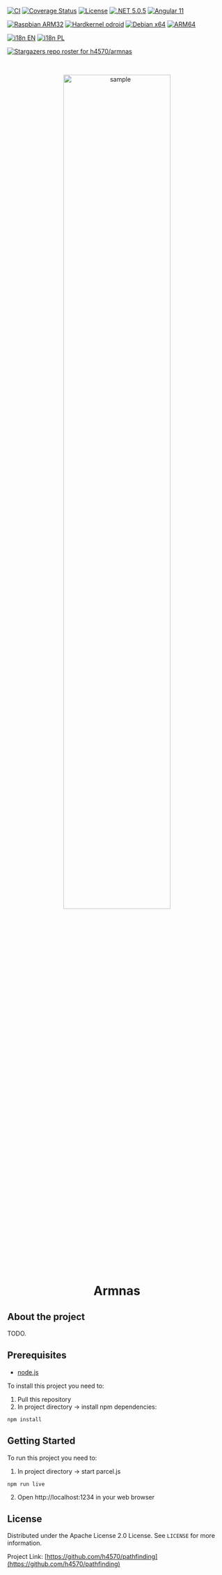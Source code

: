 [![CI](https://github.com/h4570/armnas/actions/workflows/ci-master.yml/badge.svg)](https://github.com/h4570/armnas/actions/workflows/ci-master.yml)
[![Coverage Status](https://coveralls.io/repos/github/h4570/armnas/badge.svg?branch=)](https://coveralls.io/github/h4570/armnas)
[![License](https://img.shields.io/badge/License-Apache%202.0-blue.svg)](https://opensource.org/licenses/Apache-2.0)
[![.NET 5.0.5](https://img.shields.io/badge/.NET-5.0.5-informational.svg)](https://devblogs.microsoft.com/dotnet/net-april-2021-updates/)
[![Angular 11](https://img.shields.io/badge/Angular-11-informational.svg)](https://devblogs.microsoft.com/dotnet/net-april-2021-updates/)

[![Raspbian ARM32](https://img.shields.io/badge/Raspbian-ARM32-informational.svg)](Raspbian_ARM32)
[![Hardkernel odroid](https://img.shields.io/badge/Armbian-ARM32-informational.svg)](Armbian_ARM32)
[![Debian x64](https://img.shields.io/badge/Debian-x64-informational.svg)](Debian_x64)
[![ARM64](https://img.shields.io/badge/ARM64-informational.svg)](ARM64)

[![i18n EN](https://img.shields.io/badge/i18n-English-informational.svg)](English)
[![i18n PL](https://img.shields.io/badge/i18n-Polish-informational.svg)](Polish)

[![Stargazers repo roster for h4570/armnas](https://reporoster.com/stars/h4570/armnas)](https://github.com/h4570/armnas/stargazers)

<br />
<p align="center">

  <img src="http://apgcglz.cluster028.hosting.ovh.net/github/pathfinding/main.gif" alt="sample" width="70%" height="auto">  

  <h1 align="center">Armnas</h1>

## About the project
TODO.

## Prerequisites 

* [node.js](https://nodejs.org/en/)   

To install this project you need to:  
1. Pull this repository
2. In project directory -> install npm dependencies:
```
npm install
```

## Getting Started  

To run this project you need to:  
1. In project directory -> start parcel.js
```
npm run live
```
2. Open http://localhost:1234 in your web browser  

## License  

Distributed under the Apache License 2.0 License. See `LICENSE` for more information. 

Project Link: [https://github.com/h4570/pathfinding](https://github.com/h4570/pathfinding)  